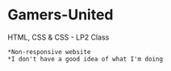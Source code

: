 # Gamers-United
HTML, CSS & CSS - LP2 Class

    *Non-responsive website
    *I don't have a good idea of what I'm doing
